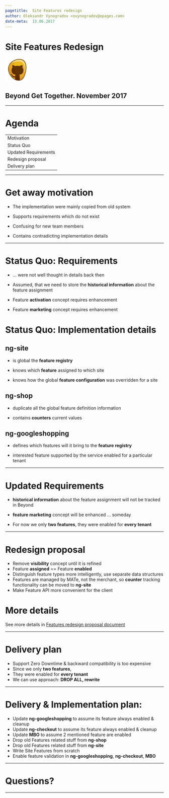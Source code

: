 ```yaml
---
pagetitle:  Site Features redesign
author: Oleksandr Vynogradov <ovynogradov@epages.com>
date-meta:  13.06.2017
---
```


# Site Features Redesign

<img src="img/team-amber-logo.png" width="15%">

## Beyond Get Together. November 2017

---

# Agenda

|                                         |
| --------------------------------------- |
| Motivation                              |
| Status Quo                              |
| Updated Requirements                    |
| Redesign proposal                       |
| Delivery plan                           |

------------------

# Get away motivation
 - The implementation were mainly copied from old system

 - Supports requirements which do not exist

 - Confusing for new team members

 - Contains contradicting implementation details

------------------

# Status Quo: Requirements
 - ... were not well thought in details back then

 - Assumed, that we need to store the __historical information__ about the feature assignment

 - Feature __activation__ concept requires enhancement

 - Feature __marketing__ concept requires enhancement

# Status Quo: Implementation details

## ng-site
 - is global the __feature registry__

 - knows which __feature__ assigned to which site

 - knows how the global __feature configuration__ was overridden for a site

## ng-shop
 - duplicate all the global feature definition information

 - contains __counters__ current values

## ng-googleshopping
 - defines which features will it bring to the __feature registry__

 - interested feature supported by the service enabled for a particular tenant

------------------

# Updated Requirements

 - __historical information__ about the feature assignment will not be tracked in Beyond

 - __feature marketing__ concept will be enhanced ... someday

 - For now we only __two features__, they were enabled for __every tenant__

------------------

# Redesign proposal

 - Remove __visibility__ concept until it is refined
 - Feature __assigned__ == Feature __enabled__
 - Distinguish feature types more intelligently, use separate data structures
 - Features are managed by MATe, not the merchant, so __counter__ tracking functionality can be moved to __ng-site__
 - Make Feature API more convenient for the client

# More details

 See more details in [Features redesign proposal document](https://epages.atlassian.net/wiki/spaces/~xajuste/pages/187143647/Features+redesign+proposal)

------------------

# Delivery plan
 - Support Zero Downtime & backward compatibility is too expensive
 - Since we only __two features__,
 - They were enabled for __every tenant__
 - We can use approach: __DROP ALL, rewrite__

------------------

# Delivery & Implementation plan:
 - Update __ng-googleshopping__ to assume its feature always enabled & cleanup
 - Update __ng-checkout__ to assume its feature always enabled & cleanup
 - Update __MBO__ to assume 2 mentioned feature are enabled
 - Drop old Features related stuff from __ng-shop__
 - Drop old Features related stuff from __ng-site__
 - Write Site Features from scratch
 - Enable feature validation in __ng-googleshopping__, __ng-checkout__, __MBO__

------------------

# Questions?

------------------
